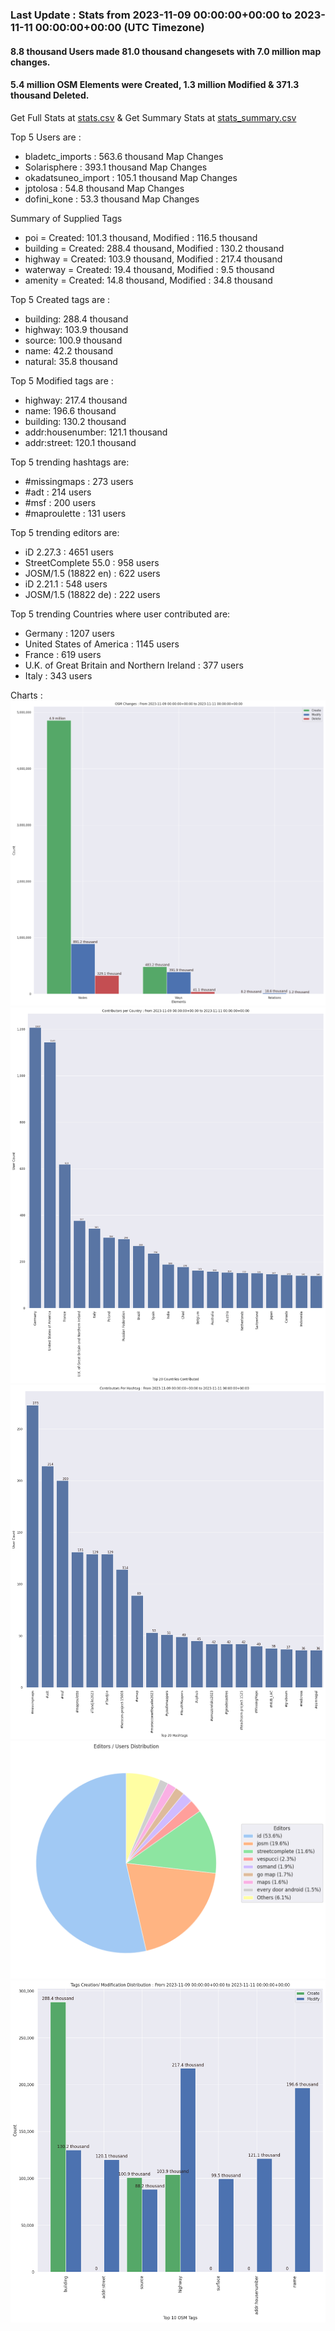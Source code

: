 ### Last Update : Stats from 2023-11-09 00:00:00+00:00 to 2023-11-11 00:00:00+00:00 (UTC Timezone)

#### 8.8 thousand Users made 81.0 thousand changesets with 7.0 million map changes.
#### 5.4 million OSM Elements were Created, 1.3 million Modified & 371.3 thousand Deleted.
Get Full Stats at [stats.csv](/stats/Global/Daily/stats.csv)
 & Get Summary Stats at [stats_summary.csv](/stats/Global/Daily/stats_summary.csv)

Top 5 Users are : 
- bladetc_imports : 563.6 thousand Map Changes
- Solarisphere : 393.1 thousand Map Changes
- okadatsuneo_import : 105.1 thousand Map Changes
- jptolosa : 54.8 thousand Map Changes
- dofini_kone : 53.3 thousand Map Changes

Summary of Supplied Tags
- poi = Created: 101.3 thousand, Modified : 116.5 thousand
- building = Created: 288.4 thousand, Modified : 130.2 thousand
- highway = Created: 103.9 thousand, Modified : 217.4 thousand
- waterway = Created: 19.4 thousand, Modified : 9.5 thousand
- amenity = Created: 14.8 thousand, Modified : 34.8 thousand


Top 5 Created tags are :
- building: 288.4 thousand
- highway: 103.9 thousand
- source: 100.9 thousand
- name: 42.2 thousand
- natural: 35.8 thousand


Top 5 Modified tags are :
- highway: 217.4 thousand
- name: 196.6 thousand
- building: 130.2 thousand
- addr:housenumber: 121.1 thousand
- addr:street: 120.1 thousand


Top 5 trending hashtags are:
- #missingmaps : 273 users
- #adt : 214 users
- #msf : 200 users
- #maproulette : 131 users


Top 5 trending editors are:
- iD 2.27.3 : 4651 users
- StreetComplete 55.0 : 958 users
- JOSM/1.5 (18822 en) : 622 users
- iD 2.21.1 : 548 users
- JOSM/1.5 (18822 de) : 222 users


Top 5 trending Countries where user contributed are:
- Germany : 1207 users
- United States of America : 1145 users
- France : 619 users
- U.K. of Great Britain and Northern Ireland : 377 users
- Italy : 343 users


 Charts : 
![Alt text](./stats_osm_changes.png) 
![Alt text](./stats_users_per_country.png) 
![Alt text](./stats_users_per_hashtag.png) 
![Alt text](./stats_editors_pie_chart.png) 
![Alt text](./stats_tags.png) 
